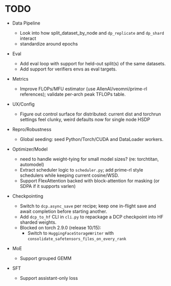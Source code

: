 # TODO

- Data Pipeline
  - Look into how split_dataset_by_node and `dp_replicate` and `dp_shard` interact
  - standardize around epochs

- Eval
  - Add eval loop with support for held-out split(s) of the same datasets.
  - Add support for verifiers envs as eval targets.

- Metrics
  - Improve FLOPs/MFU estimator (use AllenAI/veomni/prime-rl references); validate per-arch peak TFLOPs table.

- UX/Config
  - Figure out control surface for distributed: current dist and torchrun settings feel clunky, weird defaults now for single node HSDP

- Repro/Robustness
  - Global seeding: seed Python/Torch/CUDA and DataLoader workers.

- Optimizer/Model
  - need to handle weight-tying for small model sizes? (re: torchtitan, automodel)
  - Extract scheduler logic to `scheduler.py`; add prime-rl style schedulers while keeping current cosine/WSD.
  - Support FlexAttention backed with block-attention for masking (or SDPA if it supports varlen)

- Checkpointing
  - Switch to `dcp.async_save` per recipe; keep one in-flight save and await completion before starting another.
  - Add `dcp_to_hf` CLI in `cli.py` to repackage a DCP checkpoint into HF sharded weights.
  - Blocked on torch 2.9.0 (release 10/15):
      - Switch to `HuggingFaceStorageWriter` with `consolidate_safetensors_files_on_every_rank`

- MoE
  - Support grouped GEMM

- SFT
  - Support assistant-only loss